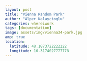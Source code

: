 ```yaml
---
layout: post
title: "Vienna Random Park"
author: "Alper Kalaycioglu"
categories: whereiwork
tags: [documentation]
image: assets/img/vienna34-park.jpg
amp: true
location:
  latitude: 48.1873722222222
  longitude: 16.3174027777778
---
```

